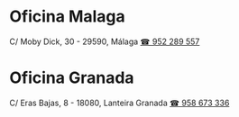 

# Oficina Malaga

C/ Moby Dick, 30 - 29590,
              Málaga
[☎ 952 289 557](tel:952289557)

# Oficina Granada

C/ Eras Bajas, 8 - 18080, Lanteira
              Granada
[☎ 958 673 336](tel:952289557)
